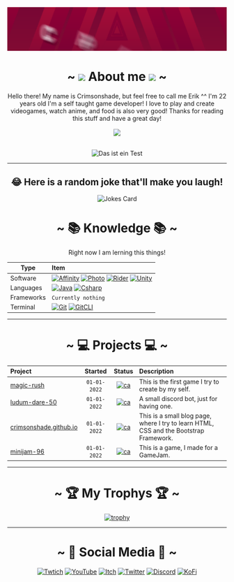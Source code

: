 <div align="center">
  <img src="https://github.com/crimsonshade/crimsonshade/blob/main/media/banner.gif" alt="Crimsonshade. Developer, Gamer, Musician, and more" style="height:100px">
  <br/>
</div>


<div align="center">
  <h1>~ <img src="https://raw.githubusercontent.com/MartinHeinz/MartinHeinz/master/wave.gif" width="30px"> About me <img src="https://raw.githubusercontent.com/MartinHeinz/MartinHeinz/master/wave.gif" width="30px"> ~</h1>
  <p>
    Hello there! My name is Crimsonshade, but feel free to call me Erik ^^ I'm 22 years old I'm a self taught game developer! I love to play and create videogames, watch anime, and food is also very good! Thanks for reading this stuff and have a great day!
  </p>
  <a href="#">
    <img src="https://github-readme-stats.vercel.app/api?username=crimsonshade&show_icons=true&theme=radical&hide=stars,prs&include_all_commits=true&custom_title=Crimsonshades+Stats" align="center" />
  </a>
  
  <br />
  <br />
  
  ![Das ist ein Test](https://activity-graph.herokuapp.com/graph?username=crimsonshade&theme=dark)
  
  </div>
  <hr>
  <div align="center">

  ## 😂 Here is a random joke that'll make you laugh!
  ![Jokes Card](https://readme-jokes.vercel.app/api)
  
  # ~ 📚 Knowledge 📚 ~
  
  Right now I am lerning this things!
  
  | Type       | Item                                                                        |
  |------------|:----------------------------------------------------------------------------|
  | Software   | [![Affinity][S-Design]][S-Design-L] [![Photo][S-Photo]][S-Photo-L] [![Rider][S-Rider]][S-Rider-L] [![Unity][S-Unity]][S-Unity-L] |
  | Languages  | [![Java][L-Java]][L-Java-L] [![Csharp][L-Csharp]][L-Csharp-L]                                    |
  | Frameworks | `Currently nothing`                                           |
  |Terminal    | [![Git][T-Git]][T-Git-L] [![GitCLI][T-GitCLI]][T-GitCLI-L]                  |

  </div>
  
  <div align="center">
  
  ---
  
  # ~ 💻 Projects 💻 ~
  | Project | Started | Status | Description |
  |:--------|:-------:|:------:|:------------|
  | [magic-rush][pj_01] | `01-01-2022` | [![ca][WO-pj_01]][pj_01_l] | This is the first game I try to create by my self. |
  | [ludum-dare-50][pj_02] | `01-01-2022` | [![ca][WO-pj_02]][pj_02_l] | A small discord bot, just for having one.|
  | [crimsonshade.github.io][pj_03] | `01-01-2022` | [![ca][WO-pj_03]][pj_03_l]   | This is a small blog page, where I try to learn HTML, CSS and the Bootstrap Framework. |
  | [minijam-96][pj_04] | `01-01-2022` | [![ca][WO-pj_04]][pj_04_l] | This is a game, I made for a GameJam. |
  
  </div>
  <hr>
  <div align="center">

  # ~ 🏆 My Trophys 🏆 ~

  [![trophy](https://github-profile-trophy.vercel.app/?username=crimsonshade&theme=onedark)](https://github.com/ryo-ma/github-profile-trophy)

  ---
  
  # ~ 🤜 Social Media 🤛 ~
  
  [![Twtich][SI-tw]][SL-tw]
  [![YouTube][SI-yt]][SL-yt]
  [![Itch][SI-it]][SL-it]
  [![Twitter][SI-tt]][SL-tt]
  [![Discord][SI-dc]][SL-dc]
  [![KoFi][SI-kf]][SL-kf]

</div>
  
<!-- IMAGES -->
[1.1]: https://github.com/crimsonshade/crimsonshade/blob/main/media/banner.gif

[S-Unity]:  https://img.shields.io/badge/Unity-100000?style=for-the-badge&logo=unity&logoColor=white
[S-Rider]:  https://img.shields.io/badge/Rider-000000?style=for-the-badge&logo=Rider&logoColor=white
[S-Design]: https://img.shields.io/badge/desginer-%231B72BE.svg?style=for-the-badge&logo=affinity-designer&logoColor=white
[S-Photo]:  https://img.shields.io/badge/photo-%237E4DD2.svg?style=for-the-badge&logo=affinity-photo&logoColor=white
[T-Git]:    https://img.shields.io/badge/GIT-E44C30?style=for-the-badge&logo=git&logoColor=white
[T-GitCLI]: https://img.shields.io/badge/GitHub--CLI-100000?style=for-the-badge&logo=github&logoColor=white
[F-Boot]:   https://img.shields.io/badge/Bootstrap-563D7C?style=for-the-badge&logo=bootstrap&logoColor=white
[L-Java]:   https://img.shields.io/badge/Java-ED8B00?style=for-the-badge&logo=java&logoColor=white
[L-Csharp]: https://img.shields.io/badge/C%23-239120?style=for-the-badge&logo=c-sharp&logoColor=white

[WO-pj_01]: https://img.shields.io/badge/Status-wip-orange?style=flat-square&logo=google-drive&logoColor=white
[WO-pj_02]: https://img.shields.io/badge/Status-done-brightgreen?style=flat-square&logo=itch.io&logoColor=white
[WO-pj_03]: https://img.shields.io/badge/Visit-me-blue?style=flat-square
[WO-pj_04]: https://img.shields.io/badge/Status-done-brightgreen?style=flat-square&logo=itch.io&logoColor=white

[SI-tw]: https://img.shields.io/badge/Twitch-9146FF?style=for-the-badge&logo=twitch&logoColor=white
[SI-yt]: https://img.shields.io/badge/YouTube-FF0000?style=for-the-badge&logo=youtube&logoColor=white
[SI-it]: https://img.shields.io/badge/Itch.io-FA5C5C?style=for-the-badge&logo=itchdotio&logoColor=white
[SI-tt]: https://img.shields.io/badge/Twitter-1DA1F2?style=for-the-badge&logo=twitter&logoColor=white
[SI-dc]: https://img.shields.io/badge/Discord-7289DA?style=for-the-badge&logo=discord&logoColor=white
[SI-kf]: https://img.shields.io/badge/Coffee-FFDD00?style=for-the-badge&logo=buy-me-a-coffee&logoColor=black

<!-- LINKS -->
[1]:     https://crimsonshade.github.io/
[pj_01]: https://github.com/crimsonshade/magic-rush
[pj_02]:    https://github.com/crimsonshade/run-fast
[pj_03]:    https://github.com/crimsonshade/crimsonshade.github.io
[pj_04]:  https://github.com/crimsonshade/minijam-96

[pj_01_l]: https://drive.google.com/file/d/1h9U0aOT1zBLbaSAovF2wM4QC8lAxJ1xj/view?usp=sharing
[pj_02_l]: https://crimsonshade.itch.io/ldjam-50
[pj_03_l]: https://crimsonshade.github.io/
[pj_04_l]: https://crimsonshade.itch.io/devils-fate

[S-Design-L]: https://affinity.serif.com/de/designer/
[S-Photo-L]:  https://affinity.serif.com/de/photo/
[S-Rider-L]:  https://www.jetbrains.com/rider/
[S-Unity-L]:  https://unity.com/
[L-Java-L]:   https://www.oracle.com/java/
[L-Csharp-L]: https://docs.microsoft.com/en-us/dotnet/csharp/
[F-Boot-L]:   https://getbootstrap.com/
[T-Git-L]:    https://git-scm.com/
[T-GitCLI-L]: https://cli.github.com/

[SL-tw]: http://bots-entertainment.com/twitch
[SL-yt]: http://bots-entertainment.com/crimson
[SL-it]: https://crimsonshade.itch.io/
[SL-tt]: https://twitter.com/crimsonshade_
[SL-dc]: http://bots-entertainment.com/discord
[SL-kf]: https://www.buymeacoffee.com/crimsonshade

